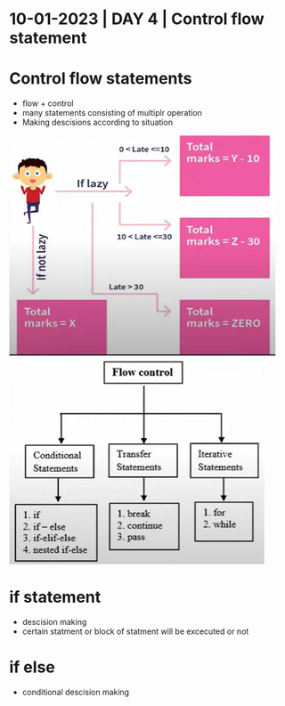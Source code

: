 # 10-01-2023 | DAY 4  | Control flow statement

# Control flow statements
- flow + control
- many statements consisting of multiplr operation
- Making descisions according to situation

![Control Flow ](image.png)
![Flow control](image-1.png)

# if statement
- descision making
- certain statment or block of statment will be excecuted or not

# if else
- conditional descision making


